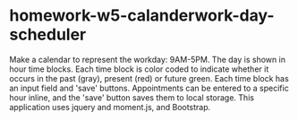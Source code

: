 # homework-w5-calanderwork-day-scheduler
Make a calendar to represent the workday: 9AM-5PM.
The day is shown in hour time blocks.
Each time block is color coded to indicate whether it occurs in the past (gray), present (red) or future green.
Each time block has an input field and 'save' buttons.
Appointments can be entered to a specific hour inline, and the 'save' button saves them to local storage.
This application uses jquery and moment.js, and Bootstrap.